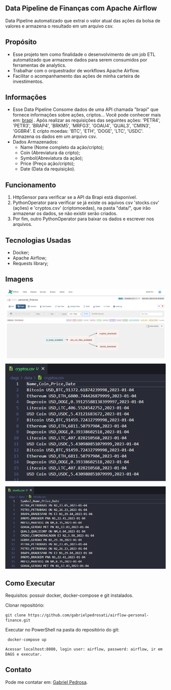 ## Data Pipeline de Finanças com Apache Airflow
 Data Pipeline automatizado que extrai o valor atual das ações da bolsa de valores e armazena o resultado em um arquivo csv.

## Propósito
- Esse projeto tem como finalidade o desenvolvimento de um job ETL automatizado que armazene dados para serem consumidos por ferramentas de analytics.
- Trabalhar com o orquestrador de workflows Apache Airflow.
- Facilitar o acompanhamento das ações de minha carteira de investimentos.

## Informações
- Esse Data Pipeline Consome dados de uma API chamada "brapi" que fornece informações sobre ações, criptos... Você pode conhecer mais em: [brapi](https://brapi.dev/) . Após realizar as requisições das seguintes ações: 'PETR4', 'PETR3', 'BRAP4', 'BRKM5', 'MRFG3', 'GOAU4', 'QUAL3', 'CMIN3', 'GGBR4'. E cripto moedas: 'BTC', 'ETH', 'DOGE', 'LTC', 'USDC'. Armazena os dados em um arquivo csv.
- Dados Armazenados: 
    - Name (Nome completo da ação/cripto);
    - Coin (Abreviatura da cripto);
    - Symbol(Abreviatura da ação);
    - Price (Preço ação/cripto);
    - Date (Data da requisição).

## Funcionamento
1. HttpSensor para verificar se a API da Brapi está disponível.
2. PythonOperator para verificar se já existe os aquivos csv 'stocks.csv' (ações) e 'cryptos.csv' (criptomoedas), na pasta "data/", que irão armazenar os dados, se não existir serão criados.
3. Por fim, outro PythonOperator para baixar os dados e escrever nos arquivos.

## Tecnologias Usadas
- Docker;
- Apache Airflow;
- Requests library;

## Imagens
![DAG](./imagens/dag.png)

!["Cryptos File"](./imagens/cryptos.png)

!["Stocks File"](./imagens/stocks.png)

## Como Executar
Requisitos: possuir docker, docker-compose e git instalados.

Clonar repositório: 
```
git clone https://github.com/gabrielpedrosati/airflow-personal-finance.git
```
Executar no PowerShell na pasta do repositório do git:
```
 docker-compose up
```
```
Acessar localhost:8080, login user: airflow, password: airflow, ir em DAGS e executar.
```

## Contato
Pode me contatar em: [Gabriel Pedrosa](https://www.linkedin.com/in/gabrielpedrosati/).
